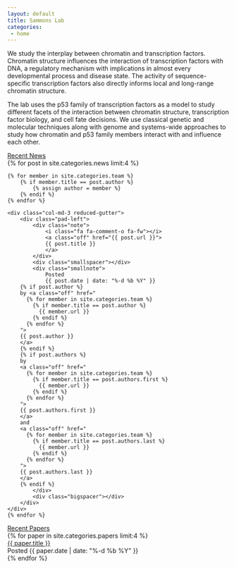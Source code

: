 ```yaml
---
layout: default
title: Sammons Lab
categories:
 - home
---
```


<!--<div class="bigspacer"></div>-->



<!--<div class="bigspacer"></div>-->

<div class="row">
	<div class="col-md-12">
		<div class="smallhead">
			<p> 
			
We study the interplay between chromatin and transcription factors. Chromatin structure influences the interaction of transcription factors with DNA, a regulatory mechanism with implications in almost every developmental process and disease state. The activity of sequence-specific transcription factors also directly informs local and long-range chromatin structure.
</p>
<p>
			The lab uses the p53 family of transcription factors as a model to study different facets of the interaction between chromatin structure, transcription factor biology, and cell fate decisions. We use classical genetic and molecular techniques along with genome and systems-wide approaches to study how chromatin and p53 family members interact with and influence each other.  
</p> 
		</div>
	</div>				
</div>

<div class="bigspacer"></div>
<div class="bigspacer"></div>

<div class="row">
	<div class="col-md-12">
		<div class="head">
			<a class="off" href="/news/">Recent News</a>
		</div>
		<div class="spacer"></div>
	</div>
</div>

<div class="row">
	{% for post in site.categories.news limit:4 %}

	{% for member in site.categories.team %}
		{% if member.title == post.author %}
			{% assign author = member %}
		{% endif %}
	{% endfor %}

	<div class="col-md-3 reduced-gutter">
		<div class="pad-left">
			<div class="note">
				<i class="fa fa-comment-o fa-fw"></i>
				<a class="off" href="{{ post.url }}">
				{{ post.title }}
				</a>
			</div>
			<div class="smallspacer"></div>
			<div class="smallnote">
				Posted
				{{ post.date | date: "%-d %b %Y" }}
        {% if post.author %}
        by <a class="off" href="
          {% for member in site.categories.team %}
            {% if member.title == post.author %}
              {{ member.url }}
            {% endif %}
          {% endfor %}
        ">
        {{ post.author }}
        </a>
        {% endif %}
        {% if post.authors %}
        by
        <a class="off" href="
          {% for member in site.categories.team %}
            {% if member.title == post.authors.first %}
              {{ member.url }}
            {% endif %}
          {% endfor %}
        ">
        {{ post.authors.first }}
        </a>
        and
        <a class="off" href="
          {% for member in site.categories.team %}
            {% if member.title == post.authors.last %}
              {{ member.url }}
            {% endif %}
          {% endfor %}
        ">
        {{ post.authors.last }}
        </a>
        {% endif %}
			</div>
			<div class="bigspacer"></div>
		</div>
	</div>
	{% endfor %}
</div>

<div class="spacer"></div>

<div class="row">
	<div class="col-md-12">
		<div class="head">
			<a class="off" href="/papers/">Recent Papers</a>
		</div>
		<div class="spacer"></div>
	</div>
</div>

<div class="row">
	{% for paper in site.categories.papers limit:4 %}
	<div class="col-md-3 reduced-gutter">
		<div class="pad-left">
			<div class="note">
				<i class="fa fa-file-text-o fa-fw"></i>
				<a class="off" href="{{ paper.url }}">
				{{ paper.title }}
				</a>
			</div>
			<div class="smallspacer"></div>
			<div class="smallnote">
				Posted
				{{ paper.date | date: "%-d %b %Y" }}
			</div>
			<div class="bigspacer"></div>
		</div>
	</div>
	{% endfor %}
</div>

<div class="spacer"></div>




